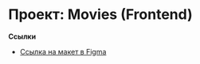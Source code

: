 # Проект: Movies (Frontend)

**Ссылки**

* [Ссылка на макет в Figma](https://www.figma.com/file/agTYIDTG72824RSiqKhZ65/dark-2?node-id=41057%3A99505&mode=dev)